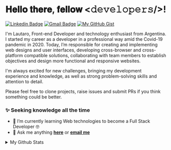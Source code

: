 # 𝐇𝐞𝐥𝐥𝐨 𝐭𝐡𝐞𝐫𝐞, 𝐟𝐞𝐥𝐥𝐨𝐰 <𝚍𝚎𝚟𝚎𝚕𝚘𝚙𝚎𝚛𝚜/>!

[![Linkedin Badge](https://img.shields.io/badge/-LinkedIn-blue?style=flat-square&logo=Linkedin&logoColor=white&link=https://www.linkedin.com/in/lautaro-martinez/)](https://www.linkedin.com/in/lautaro-martinez-4517b2175/)
[![Gmail Badge](https://img.shields.io/badge/-Gmail-c14438?style=flat-square&logo=Gmail&logoColor=white&link=mailto:laumartinez.exe@gmail.com)](mailto:laumartinez.exe@gmail.com)
[![My GitHub Gist](https://img.shields.io/github/followers/LauMartinez-Code?label=GitHub%20Gist&style=social)](https://gist.github.com/LauMartinez-Code)


I'm Lautaro, Front-end Developer and technology enthusiast from Argentina. I started my career as a developer in a professional way amid the Covid-19 pandemic in 2020. Today, I’m responsible for creating and implementing web designs and user interfaces, developing cross-browser and cross-platform compatible solutions, collaborating with team members to establish objectives and design more functional and responsive websites.

I'm always excited for new challenges, bringing my development experience and knowledge, as well as strong problem-solving skills and attention to detail.

Please feel free to clone projects, raise issues and submit PRs if you think something could be better.   


### :sparkles:  Seeking knowledge all the time

- 🌱 I’m currently learning Web technologies to become a Full Stack Developer 🤓
- 💬 Ask me anything <a href="https://github.com/LauMartinez-Code/LauMartinez-Code/issues/new"><b>here</b></a> or <a href="mailto:laumartinez.exe@gmail.com"><b>email me</b></a>


<details>
  <summary>My Github Stats</summary>
  <br>

  <p align="center">
    <img align="center" src="https://github-readme-stats.vercel.app/api?username=LauMartinez-Code&show_icons=true&theme=dracula" alt="Lautaro Martinez Github Stats" alt="LauMartinez-Code Github Status" />
  </p>
</details>


<!--
- :computer: Techs: <code><img height="20" src="https://raw.githubusercontent.com/github/explore/80688e429a7d4ef2fca1e82350fe8e3517d3494d/topics/typescript/typescript.png"></code>
<code><img height="20" src="https://raw.githubusercontent.com/github/explore/80688e429a7d4ef2fca1e82350fe8e3517d3494d/topics/react/react.png"></code>
<code><img height="20" src="https://raw.githubusercontent.com/github/explore/5c058a388828bb5fde0bcafd4bc867b5bb3f26f3/topics/graphql/graphql.png"></code>
<code><img height="20" src="https://raw.githubusercontent.com/github/explore/80688e429a7d4ef2fca1e82350fe8e3517d3494d/topics/nodejs/nodejs.png"></code>
<code><img height="20" src="https://raw.githubusercontent.com/github/explore/80688e429a7d4ef2fca1e82350fe8e3517d3494d/topics/docker/docker.png"></code>
<code><img height="20" src="https://raw.githubusercontent.com/github/explore/80688e429a7d4ef2fca1e82350fe8e3517d3494d/topics/git/git.png"></code>
<a href="https://open.spotify.com/user/??????" target="_blank"><img src="https://img.shields.io/badge/Spotify-%231ED760.svg?&style=flat-square&logo=spotify&logoColor=white" alt="Spotify"></a>
Here are some ideas to get you started:
- 🌱 I’m currently learning ...
- 🔭 I’m currently working on freelance projects: []().
- 👯 I’m looking to collaborate on ...
- 🤔 I’m looking for help with ...
- 💬 Ask me about ...
- 📫 How to reach me: ...
- 😄 Pronouns: ...
- ⚡ Fun fact: ...
-->
